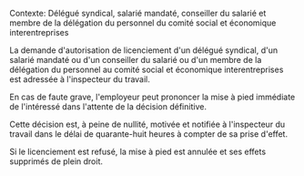 Contexte: Délégué syndical, salarié mandaté, conseiller du salarié et membre de la délégation du personnel du comité social et économique interentreprises

La demande d'autorisation de licenciement d'un délégué syndical, d'un salarié mandaté ou d'un conseiller du salarié ou d'un membre de la délégation du personnel au comité social et économique interentreprises est adressée à l'inspecteur du travail.

En cas de faute grave, l'employeur peut prononcer la mise à pied immédiate de l'intéressé dans l'attente de la décision définitive.

Cette décision est, à peine de nullité, motivée et notifiée à l'inspecteur du travail dans le délai de quarante-huit heures à compter de sa prise d'effet.

Si le licenciement est refusé, la mise à pied est annulée et ses effets supprimés de plein droit.